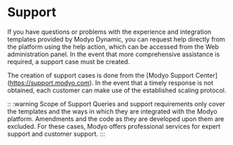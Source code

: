 # Support

If you have questions or problems with the experience and integration templates provided by Modyo Dynamic, you can request help directly from the platform using the help action, which can be accessed from the Web administration panel. In the event that more comprehensive assistance is required, a support case must be created.

The creation of support cases is done from the [Modyo Support Center] (https://support.modyo.com). In the event that a timely response is not obtained, each customer can make use of the established scaling protocol.

:: :warning Scope of Support
Queries and support requirements only cover the templates and the ways in which they are integrated with the Modyo platform. Amendments and the code as they are developed upon them are excluded. For these cases, Modyo offers professional services for expert support and customer support.
:::
